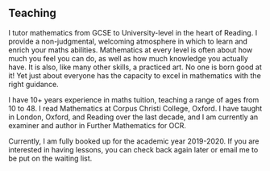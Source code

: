 ## Teaching
I tutor mathematics from GCSE to University-level in the heart of Reading. I provide a non-judgmental, welcoming atmosphere in which to learn and enrich your maths abilities. Mathematics at every level is often about how much you feel you can do, as well as how much knowledge you actually have. It is also, like many other skills, a practiced art. No one is born good at it! Yet just about everyone has the capacity to excel in mathematics with the right guidance.

I have 10+ years experience in maths tuition, teaching a range of ages from 10 to 48. I read Mathematics at Corpus Christi College, Oxford. I have taught in London, Oxford, and Reading over the last decade, and I am currently an examiner and author in Further Mathematics for OCR.

Currently, I am fully booked up for the academic year 2019-2020. If you are interested in having lessons, you can check back again later or email me to be put on the waiting list.

